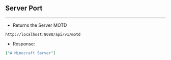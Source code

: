 ## Server Port
---
- Returns the Server MOTD
```
http://localhost:8080/api/v1/motd
```
- Response:
```json
["A Minecraft Server"]
```